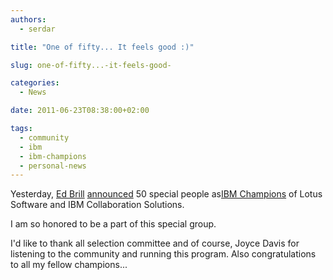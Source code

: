 ```yaml
---
authors:
  - serdar

title: "One of fifty... It feels good :)"

slug: one-of-fifty...-it-feels-good-

categories:
  - News

date: 2011-06-23T08:38:00+02:00

tags:
  - community
  - ibm
  - ibm-champions
  - personal-news
---
```


Yesterday, [Ed Brill](http://www.edbrill.com "Ed Brill") [announced](http://www.edbrill.com/ebrill/edbrill.nsf/dx/congratulations-to-new-ibm-champions-for-lotus-and-ibm-collaboration-solutions) 50 special people as[IBM Champions](http://www.ibm.com/developerworks/lotus/champions/) of Lotus Software and IBM Collaboration Solutions.

I am so honored to be a part of this special group.
<!-- more -->
I'd like to thank all selection committee and of course, Joyce Davis for listening to the community and running this program. Also congratulations to all my fellow champions...
